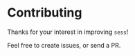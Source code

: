 # Contributing

Thanks for your interest in improving `sess`!

Feel free to create issues, or send a PR.

